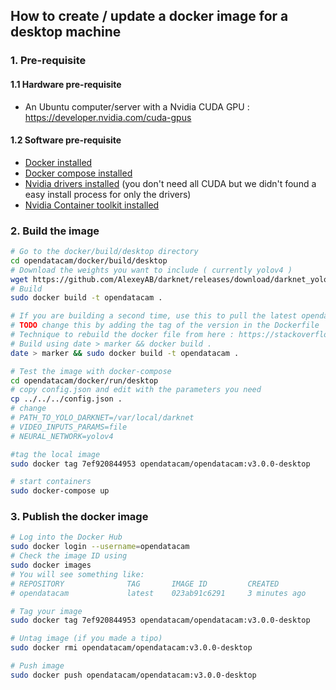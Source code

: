 ## How to create / update a docker image for a desktop machine

### 1. Pre-requisite

#### 1.1 Hardware pre-requisite

- An Ubuntu computer/server with a Nvidia CUDA GPU : https://developer.nvidia.com/cuda-gpus

#### 1.2 Software pre-requisite

- [Docker installed](https://docs.docker.com/install/linux/docker-ce/ubuntu/)  
- [Docker compose installed](https://docs.docker.com/compose/install/)
- [Nvidia drivers installed](https://developer.nvidia.com/cuda-downloads) (you don't need all CUDA but we didn't found a easy install process for only the drivers)
- [Nvidia Container toolkit installed](https://github.com/NVIDIA/nvidia-docker)

### 2. Build the image

```bash
# Go to the docker/build/desktop directory
cd opendatacam/docker/build/desktop
# Download the weights you want to include ( currently yolov4 )
wget https://github.com/AlexeyAB/darknet/releases/download/darknet_yolo_v3_optimal/yolov4.weights
# Build
sudo docker build -t opendatacam .

# If you are building a second time, use this to pull the latest opendatacam code
# TODO change this by adding the tag of the version in the Dockerfile
# Technique to rebuild the docker file from here : https://stackoverflow.com/a/49831094/1228937
# Build using date > marker && docker build .
date > marker && sudo docker build -t opendatacam .

# Test the image with docker-compose
cd opendatacam/docker/run/desktop
# copy config.json and edit with the parameters you need
cp ../../../config.json .
# change
# PATH_TO_YOLO_DARKNET=/var/local/darknet
# VIDEO_INPUTS_PARAMS=file
# NEURAL_NETWORK=yolov4

#tag the local image
sudo docker tag 7ef920844953 opendatacam/opendatacam:v3.0.0-desktop

# start containers
sudo docker-compose up
```

### 3. Publish the docker image

```bash
# Log into the Docker Hub
sudo docker login --username=opendatacam
# Check the image ID using
sudo docker images
# You will see something like:
# REPOSITORY              TAG       IMAGE ID         CREATED           SIZE
# opendatacam             latest    023ab91c6291     3 minutes ago     1.975 GB

# Tag your image
sudo docker tag 7ef920844953 opendatacam/opendatacam:v3.0.0-desktop

# Untag image (if you made a tipo)
sudo docker rmi opendatacam/opendatacam:v3.0.0-desktop

# Push image
sudo docker push opendatacam/opendatacam:v3.0.0-desktop
```